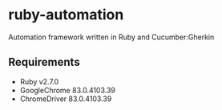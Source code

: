 # ruby-automation
Automation framework written in Ruby and Cucumber:Gherkin

## Requirements
* Ruby v2.7.0
* GoogleChrome 83.0.4103.39
* ChromeDriver 83.0.4103.39
